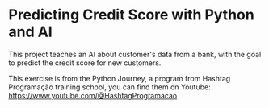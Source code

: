 # Predicting Credit Score with Python and AI

This project teaches an AI about customer's data from a bank, with the goal to predict the credit score for new customers.

This exercise is from the Python Journey, a program from Hashtag Programação training school, you can find them on Youtube: https://www.youtube.com/@HashtagProgramacao